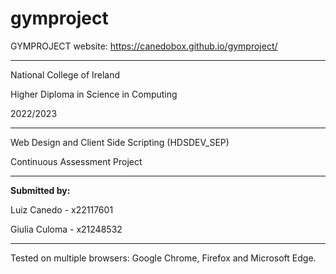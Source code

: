 # gymproject

GYMPROJECT website: <https://canedobox.github.io/gymproject/>

---

National College of Ireland

Higher Diploma in Science in Computing

2022/2023

---

Web Design and Client Side Scripting (HDSDEV_SEP)

Continuous Assessment Project

---

**Submitted by:**

Luiz Canedo - x22117601

Giulia Culoma - x21248532

---

Tested on multiple browsers: Google Chrome, Firefox and Microsoft Edge.
